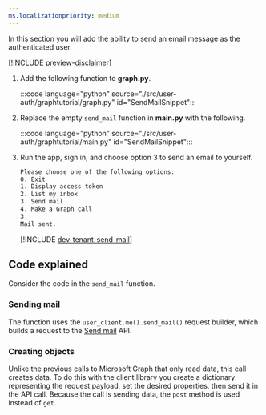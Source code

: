 ```yaml
---
ms.localizationpriority: medium
---
```


<!-- markdownlint-disable MD041 -->

In this section you will add the ability to send an email message as the authenticated user.

[!INCLUDE [preview-disclaimer](preview-disclaimer.md)]

1. Add the following function to **graph.py**.

    :::code language="python" source="./src/user-auth/graphtutorial/graph.py" id="SendMailSnippet":::

1. Replace the empty `send_mail` function in **main.py** with the following.

    :::code language="python" source="./src/user-auth/graphtutorial/main.py" id="SendMailSnippet":::

1. Run the app, sign in, and choose option 3 to send an email to yourself.

    ```bash
    Please choose one of the following options:
    0. Exit
    1. Display access token
    2. List my inbox
    3. Send mail
    4. Make a Graph call
    3
    Mail sent.
    ```

    [!INCLUDE [dev-tenant-send-mail](../shared/dev-tenant-send-mail.md)]

## Code explained

Consider the code in the `send_mail` function.

### Sending mail

The function uses the `user_client.me().send_mail()` request builder, which builds a request to the [Send mail](/graph/api/user-sendmail) API.

### Creating objects

Unlike the previous calls to Microsoft Graph that only read data, this call creates data. To do this with the client library you create a dictionary representing the request payload, set the desired properties, then send it in the API call. Because the call is sending data, the `post` method is used instead of `get`.
